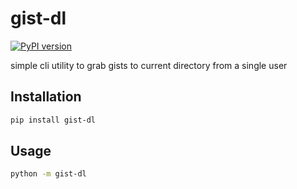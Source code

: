 # gist-dl

[![PyPI version](https://badge.fury.io/py/gist-dl.svg)](https://badge.fury.io/py/gist-dl)

simple cli utility to grab gists to current directory from a single user

## Installation

```bash
pip install gist-dl
```

## Usage

```bash
python -m gist-dl
```

